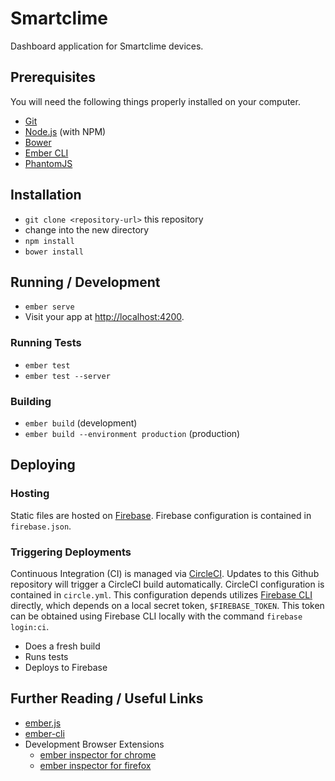 # Smartclime

Dashboard application for Smartclime devices.

## Prerequisites

You will need the following things properly installed on your computer.

* [Git](http://git-scm.com/)
* [Node.js](http://nodejs.org/) (with NPM)
* [Bower](http://bower.io/)
* [Ember CLI](http://ember-cli.com/)
* [PhantomJS](http://phantomjs.org/)

## Installation

* `git clone <repository-url>` this repository
* change into the new directory
* `npm install`
* `bower install`

## Running / Development

* `ember serve`
* Visit your app at [http://localhost:4200](http://localhost:4200).

### Running Tests

* `ember test`
* `ember test --server`

### Building

* `ember build` (development)
* `ember build --environment production` (production)

## Deploying

### Hosting

Static files are hosted on [Firebase](http://firebase.google.com). Firebase configuration is contained in `firebase.json`.

### Triggering Deployments

Continuous Integration (CI) is managed via [CircleCI](http://circleci.com). Updates to this Github repository will trigger a CircleCI build automatically. CircleCI configuration is contained in `circle.yml`. This configuration depends utilizes [Firebase CLI](https://github.com/firebase/firebase-tools) directly, which depends on a local secret token, `$FIREBASE_TOKEN`. This token can be obtained using Firebase CLI locally with the command `firebase login:ci`.

* Does a fresh build
* Runs tests
* Deploys to Firebase

## Further Reading / Useful Links

* [ember.js](http://emberjs.com/)
* [ember-cli](http://ember-cli.com/)
* Development Browser Extensions
  * [ember inspector for chrome](https://chrome.google.com/webstore/detail/ember-inspector/bmdblncegkenkacieihfhpjfppoconhi)
  * [ember inspector for firefox](https://addons.mozilla.org/en-US/firefox/addon/ember-inspector/)

